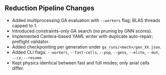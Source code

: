 ## Reduction Pipeline Changes

- Added multiprocessing GA evaluation with `--workers` flag; BLAS threads capped to 1.
- Introduced constraints-only GA search (no pruning by GNN scores).
- Implemented Cantera-based YAML writer with duplicate auto-repair; preflight validator.
- Added checkpointing per generation under `ga_runs/<mech>/gen_XX.json`.
- Added CLI flags: `--workers`, `--fast-cells`, `--pop`, `--gens`, `--elite`, `--mut`, `--cx`, `--resume`.
- Kept physics identical between fast and full modes; only axial cells differ.

